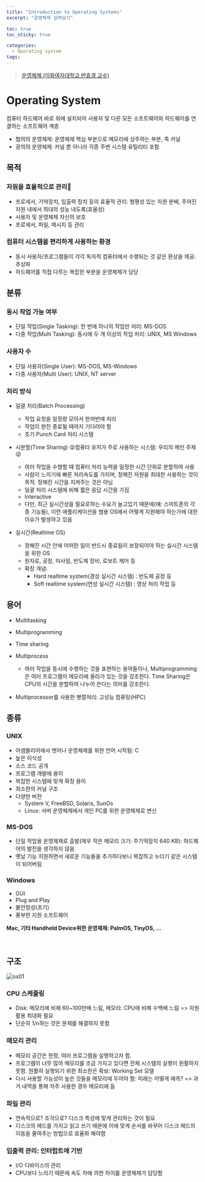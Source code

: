 ```yaml
---
title: "Introduction to Operating Systems"
excerpt: "운영체제 살펴보기"

toc: true
toc_sticky: true

categories:
  - Operating system
tags:
---
```


> [운영체제 (이화여자대학교 반효경 교수)](http://www.kocw.net/home/cview.do?cid=3646706b4347ef09)

# Operating System
컴퓨터 하드웨어 바로 위에 설치되어 사용자 및 다른 모든 소프트웨어와 하드웨어를 연결하는 소프트웨어 계층

- 협의의 운영체제: 운영체제 핵심 부분으로 메모리에 상주하는 부분, 즉 커널
- 광의의 운영체제: 커널 뿐 아니라 각종 주변 시스템 유틸리티 포함


## 목적
### 자원을 효율적으로 관리🌟

- 프로세서, 기억장치, 입출력 장치 등의 효율적 관리: 형평성 있는 자원 분배, 주어진 자원 내에서 최대의 성능 내도록(효율성)
- 사용자 및 운영체제 자신의 보호
- 프로세서, 파일, 메시지 등 관리

### 컴퓨터 시스템을 편리하게 사용하는 환경

- 동시 사용자/프로그램들이 각각 독자적 컴퓨터에서 수행되는 것 같은 환상을 제공: 추상화
- 하드웨어를 직접 다루는 복잡한 부분을 운영체제가 담당

## 분류
### 동시 작업 가능 여부

- 단일 작업(Single Tasking): 한 번에 하나의 작업만 처리: MS-DOS
- 다중 작업(Multi Tasking): 동시에 두 개 이상의 작업 처리: UNIX, MS Windows

### 사용자 수

- 단일 사용자(Single User): MS-DOS, MS-Windows
- 다중 사용자(Multi User): UNIX, NT server

### 처리 방식

- 일괄 처리(Batch Processing)
    - 작업 요청을 일정량 모아서 한꺼번에 처리
    - 작업이 완전 종료될 때까지 기다려야 함
    - 초기 Punch Card 처리 시스템
- 시분할(Time Sharing) 😜컴퓨터 유저가 주로 사용하는 시스템: 우리의 메인 주제😜

    - 여러 작업을 수행할 때 컴퓨터 처리 능력을 일정한 시간 단위로 분할하여 사용
    - 사람이 느끼기에 빠른 처리속도를 가지며, 정해진 자원을 최대한 사용하는 것이 목적. 정해진 시간을 지켜주는 것은 아님
    - 일괄 처리 시스템에 비해 짧은 응답 시간을 가짐
    - Interactive    
    - 다만, 최근 실시간성을 필요로하는 수요가 늘고있기 때문에(예: 스마트폰의 각종 기능들), 이런 애플리케이션을 범용 OS에서 어떻게 지원해야 하는가에 대한 이슈가 발생하고 있음
- 실시간(Realtime OS)
    
    - 정해진 시간 안에 어떠한 일이 반드시 종료됨이 보장되어야 하는 실시간 시스템을 위한 OS
    - 원자로, 공장, 미사일, 반도체 장비, 로보트 제어 등
    - 확장 개념:
        - Hard realtime system(경성 실시간 시스템) : 반도체 공정 등
        - Soft realtime system(연성 실시간 시스템) : 영상 처리 작업 등

## 용어

- Multitasking

- Multiprogramming

- Time sharing

- Multiprocess

    - 여러 작업을 동시에 수행하는 것을 표현하는 용어들이나, Multiprogramming은 여러 프로그램이 메모리에 올라가 있는 것을 강조한다. Time Sharing은 CPU의 시간을 분할하여 나누어 쓴다는 의미를 강조한다.

* Multiprocessor를 사용한 병렬처리: 고성능 컴퓨팅(HPC)

## 종류
### UNIX

- 어셈블리어에서 벗어나 운영체제를 위한 언어 시작됨: C
- 높은 이식성
- 소스 코드 공개
- 프로그램 개발에 용이
- 복잡한 시스템에 맞게 확장 용이
- 최소한의 커널 구조
- 다양한 버전
    - System V, FreeBSD, Solaris, SunOs
    - Linux: 서버 운영체제에서 개인 PC를 위한 운영체제로 변신

### MS-DOS

- 단일 작업용 운영체제로 출발(매우 작은 메모리 크기: 주기억장치 640 KB): 하드웨어의 발전을 생각하지 않음
- 옛날 기능 지원하면서 새로운 기능들을 추가하다보니 복잡하고 누더기 같은 시스템이 되어버림

### Windows

- GUI
- Plug and Play
- 불안정성(초기)
- 풍부한 지원 소프트웨어

**Mac, 기타 Handheld Device위한 운영체제: PalmOS, TinyOS, ...**

<br>

## 구조
![os01](https://onedrive.live.com/embed?resid=C4F97B3B64AE3E7A%216628&authkey=%21AMCuXqqDOOhdV7Y&width=534&height=349)
### CPU 스케줄링

- Disk: 메모리에 비해 60~100만배 느림, 메모리: CPU에 비해 수백배 느림 => 자원 활용 최대화 필요
- 단순히 1/n하는 것은 문제를 해결하지 못함

### 메모리 관리

- 메모리 공간은 한정, 여러 프로그램을 실행하고자 함.
- 프로그램이 너무 많아 메모리를 조금 가지고 있다면 전체 시스템의 실행이 원활하지 못함. 원활히 실행되기 위한 최소한은 확보: Working Set 모델
- 다시 사용할 가능성이 높은 것들을 메모리에 두어야 함: 미래는 어떻게 예측? => 과거 내역을 통해 자주 사용한 경우 메모리에 둠

### 파일 관리

- 연속적으로? 조각으로? 디스크 특성에 맞게 관리하는 것이 필요
- 디스크의 헤드를 가지고 읽고 쓰기 때문에 이에 맞게 순서를 바꾸어 디스크 헤드의 이동을 줄여주는 방법으로 효율화 해야함

### 입출력 관리: 인터럽트에 기반

- I/O 디바이스의 관리
- CPU보다 느리기 때문에 속도 차에 의한 차이를 운영체제가 담당함


